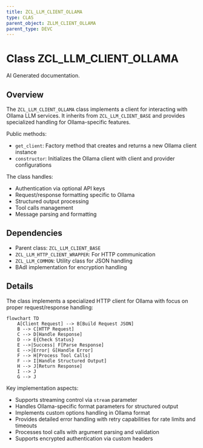 ```yaml
---
title: ZCL_LLM_CLIENT_OLLAMA
type: CLAS
parent_object: ZLLM_CLIENT_OLLAMA
parent_type: DEVC
---
```


# Class ZCL_LLM_CLIENT_OLLAMA

AI Generated documentation.

## Overview

The `ZCL_LLM_CLIENT_OLLAMA` class implements a client for interacting with Ollama LLM services. It inherits from `ZCL_LLM_CLIENT_BASE` and provides specialized handling for Ollama-specific features.

Public methods:

- `get_client`: Factory method that creates and returns a new Ollama client instance
- `constructor`: Initializes the Ollama client with client and provider configurations

The class handles:

- Authentication via optional API keys
- Request/response formatting specific to Ollama
- Structured output processing
- Tool calls management
- Message parsing and formatting

## Dependencies

- Parent class: `ZCL_LLM_CLIENT_BASE`
- `ZCL_LLM_HTTP_CLIENT_WRAPPER`: For HTTP communication
- `ZCL_LLM_COMMON`: Utility class for JSON handling
- BAdI implementation for encryption handling

## Details

The class implements a specialized HTTP client for Ollama with focus on proper request/response handling:

```mermaid
flowchart TD
    A[Client Request] --> B[Build Request JSON]
    B --> C[HTTP Request]
    C --> D[Handle Response]
    D --> E{Check Status}
    E -->|Success| F[Parse Response]
    E -->|Error| G[Handle Error]
    F --> H[Process Tool Calls]
    F --> I[Handle Structured Output]
    H --> J[Return Response]
    I --> J
    G --> J
```

Key implementation aspects:

- Supports streaming control via `stream` parameter
- Handles Ollama-specific format parameters for structured output
- Implements custom options handling in Ollama format
- Provides detailed error handling with retry capabilities for rate limits and timeouts
- Processes tool calls with argument parsing and validation
- Supports encrypted authentication via custom headers
